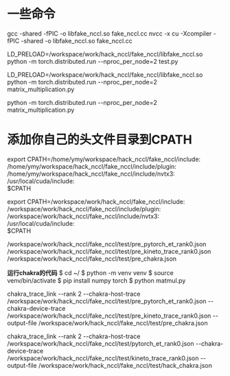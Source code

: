 # 一些命令
gcc -shared -fPIC -o libfake_nccl.so fake_nccl.cc
nvcc -x cu -Xcompiler -fPIC -shared -o libfake_nccl.so fake_nccl.cc 

LD_PRELOAD=/workspace/work/hack_nccl/fake_nccl/libfake_nccl.so python -m torch.distributed.run --nproc_per_node=2 test.py

LD_PRELOAD=/workspace/work/hack_nccl/fake_nccl/libfake_nccl.so python -m torch.distributed.run --nproc_per_node=2 matrix_multiplication.py

python -m torch.distributed.run --nproc_per_node=2 matrix_multiplication.py
# 添加你自己的头文件目录到CPATH
export CPATH=/home/ymy/workspace/hack_nccl/fake_nccl/include:\
/home/ymy/workspace/hack_nccl/fake_nccl/include/plugin:\
/home/ymy/workspace/hack_nccl/fake_nccl/include/nvtx3:\
/usr/local/cuda/include:\
$CPATH

export CPATH=/workspace/work/hack_nccl/fake_nccl/include:\
/workspace/work/hack_nccl/fake_nccl/include/plugin:\
/workspace/work/hack_nccl/fake_nccl/include/nvtx3:\
/usr/local/cuda/include:\
$CPATH


/workspace/work/hack_nccl/fake_nccl/test/pre_pytorch_et_rank0.json
/workspace/work/hack_nccl/fake_nccl/test/pre_kineto_trace_rank0.json
/workspace/work/hack_nccl/fake_nccl/test/pre_chakra.json

**运行chakra的代码**
$ cd ~/
$ python -m venv venv
$ source venv/bin/activate
$ pip install numpy torch
$ python matmul.py



chakra_trace_link --rank 2 --chakra-host-trace /workspace/work/hack_nccl/fake_nccl/test/pre_pytorch_et_rank0.json --chakra-device-trace /workspace/work/hack_nccl/fake_nccl/test/pre_kineto_trace_rank0.json --output-file /workspace/work/hack_nccl/fake_nccl/test/pre_chakra.json




chakra_trace_link --rank 2 --chakra-host-trace /workspace/work/hack_nccl/fake_nccl/test/pytorch_et_rank0.json --chakra-device-trace /workspace/work/hack_nccl/fake_nccl/test/kineto_trace_rank0.json --output-file /workspace/work/hack_nccl/fake_nccl/test/hack_chakra.json

